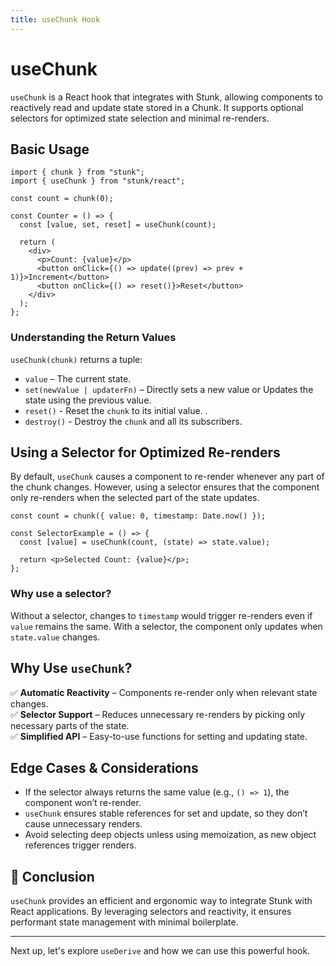 ```yaml
---
title: useChunk Hook
---
```


# useChunk

`useChunk` is a React hook that integrates with Stunk, allowing components to reactively read and update state stored in a Chunk. It supports optional selectors for optimized state selection and minimal re-renders.

## Basic Usage

```tsx
import { chunk } from "stunk";
import { useChunk } from "stunk/react";

const count = chunk(0);

const Counter = () => {
  const [value, set, reset] = useChunk(count);

  return (
    <div>
      <p>Count: {value}</p>
      <button onClick={() => update((prev) => prev + 1)}>Increment</button>
      <button onClick={() => reset()}>Reset</button>
    </div>
  );
};
```

### Understanding the Return Values

`useChunk(chunk)` returns a tuple:

- `value` – The current state.
- `set(newValue | updaterFn)` – Directly sets a new value or Updates the state using the previous value.
- `reset()` - Reset the `chunk` to its initial value. .
- `destroy()` - Destroy the `chunk` and all its subscribers.

## Using a Selector for Optimized Re-renders

By default, `useChunk` causes a component to re-render whenever any part of the chunk changes. However, using a selector ensures that the component only re-renders when the selected part of the state updates.

```tsx
const count = chunk({ value: 0, timestamp: Date.now() });

const SelectorExample = () => {
  const [value] = useChunk(count, (state) => state.value);

  return <p>Selected Count: {value}</p>;
};
```

### Why use a selector?

Without a selector, changes to `timestamp` would trigger re-renders even if `value` remains the same.
With a selector, the component only updates when `state.value` changes.

## Why Use `useChunk`?

✅ **Automatic Reactivity** – Components re-render only when relevant state changes.  
✅ **Selector Support** – Reduces unnecessary re-renders by picking only necessary parts of the state.  
✅ **Simplified API** – Easy-to-use functions for setting and updating state.

## Edge Cases & Considerations

- If the selector always returns the same value (e.g., `() => 1`), the component won’t re-render.
- `useChunk` ensures stable references for set and update, so they don’t cause unnecessary renders.
- Avoid selecting deep objects unless using memoization, as new object references trigger renders.

## 🚀 Conclusion

`useChunk` provides an efficient and ergonomic way to integrate Stunk with React applications. By leveraging selectors and reactivity, it ensures performant state management with minimal boilerplate.

---

Next up, let's explore `useDerive` and how we can use this powerful hook.
